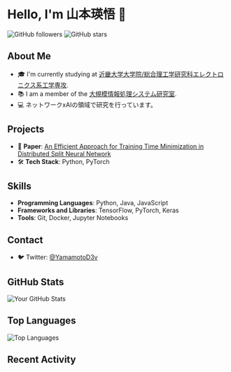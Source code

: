# Hello, I'm 山本瑛悟 👋

![GitHub followers](https://img.shields.io/github/followers/yamamotoeigo?style=social) ![GitHub stars](https://img.shields.io/github/stars/yamamotoeigo?style=social)

## About Me

- 🎓 I'm currently studying at [近畿大学大学院/総合理工学研究科エレクトロニクス系工学専攻]([https://www.youruniversitywebsite.com](https://www.kindai.ac.jp/graduate/)).
- 📚 I am a member of the [大規模情報処理システム研究室]([https://www.yourresearchlabwebsite.com](https://www.mizlab.net/%E3%83%9B%E3%83%BC%E3%83%A0)).
- 💻 ネットワークxAIの領域で研究を行っています。

## Projects

- 📄 **Paper**: [An Efficient Approach for Training Time Minimization in Distributed Split Neural Network]([link-to-paper](https://ieeexplore.ieee.org/document/10315304))
- 🛠️ **Tech Stack**: Python, PyTorch

## Skills

- **Programming Languages**: Python, Java, JavaScript
- **Frameworks and Libraries**: TensorFlow, PyTorch, Keras
- **Tools**: Git, Docker, Jupyter Notebooks

## Contact

- 🐦 Twitter: [@YamamotoD3v](https://twitter.com/YamamotoD3v)

## GitHub Stats

![Your GitHub Stats](https://github-readme-stats.vercel.app/api?username=yamamotoeigo&show_icons=true&theme=radical)

## Top Languages

![Top Languages](https://github-readme-stats.vercel.app/api/top-langs/?username=yamamotoeigo&layout=compact&theme=radical)

## Recent Activity

<!--START_SECTION:activity-->
<!--END_SECTION:activity-->

